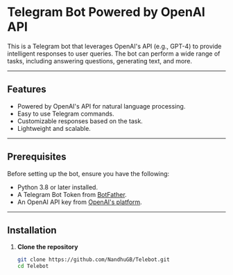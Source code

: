 # Telegram Bot Powered by OpenAI API

This is a Telegram bot that leverages OpenAI's API (e.g., GPT-4) to provide intelligent responses to user queries. The bot can perform a wide range of tasks, including answering questions, generating text, and more.

---

## Features
- Powered by OpenAI's API for natural language processing.
- Easy to use Telegram commands.
- Customizable responses based on the task.
- Lightweight and scalable.

---

## Prerequisites
Before setting up the bot, ensure you have the following:
- Python 3.8 or later installed.
- A Telegram Bot Token from [BotFather](https://core.telegram.org/bots#botfather).
- An OpenAI API key from [OpenAI's platform](https://platform.openai.com/signup/).

---

## Installation

1. **Clone the repository**
   ```bash
   git clone https://github.com/NandhuGB/Telebot.git
   cd Telebot
